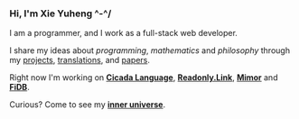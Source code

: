 ### Hi, I'm Xie Yuheng ^-^/

I am a programmer, and I work as a full-stack web developer.

I share my ideas about _programming_, _mathematics_ and _philosophy_
through my [projects](PROJECTS.md), [translations](TRANSLATIONS.md), and [papers](PAPERS.md).

Right now I'm working on [**Cicada Language**](https://cicada-lang.org),
[**Readonly.Link**](https://readonly.link),
[**Mimor**](https://mimor.app)
and [**FiDB**](https://fidb.dev).

Curious? Come to see my [**inner universe**](https://github.com/xieyuheng/inner).
